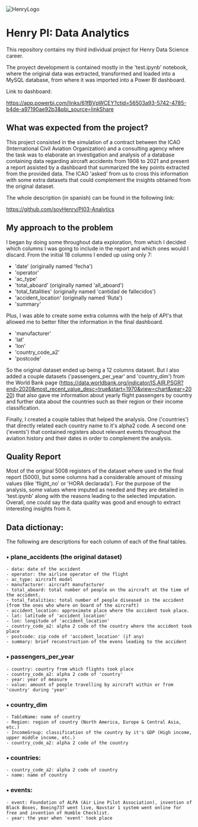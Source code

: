 ![HenryLogo](https://d31uz8lwfmyn8g.cloudfront.net/Assets/logo-henry-white-lg.png)

# Henry PI: Data Analytics
This repository contains my third individual project for Henry Data Science career.

The proyect development is contained mostly in the 'test.ipynb' notebook, where the original data was extracted, transformed and loaded into a MySQL database, from where it was imported into a Power BI dashboard.

Link to dashboard: 

https://app.powerbi.com/links/61fBVpWCEY?ctid=56503a93-5742-4785-b4de-a97190ae92b3&pbi_source=linkShare

## What was expected from the project?

This project consisted in the simulation of a contract between the ICAO (International Civil Aviation Organization) and a consulting agency where the task was to elaborate an investigation and analysis of a database containing data regarding aircraft accidents from 1908 to 2021 and present a report assisted by a dashboard that summarized the key points extracted from the provided data. The ICAO 'asked' from us to cross this information with some extra datasets that could complement the insights obtained from the original dataset.

The whole description (in spanish) can be found in the following link:

https://github.com/soyHenry/PI03-Analytics

## My approach to the problem

I began by doing some throughout data exploration, from which I decided which columns I was going to include in the report and which ones would I discard. From the initial 18 columns I ended up using only 7:
- 'date' (originally named 'fecha')
- 'operator'
- 'ac_type'
- 'total_aboard' (originally named 'all_aboard')
- 'total_fatalities' (originally named 'cantidad de fallecidos')
-  'accident_location' (originally named 'Ruta')
- 'summary'

Plus, I was able to create some extra columns with the help of API's that allowed me to better filter the information in the final dashboard.

- 'manufacturer'
- 'lat'
- 'lon'
- 'country_code_a2'
- 'postcode'

So the original dataset ended up being a 12 columns dataset. But I also added a couple datasets ('passengers_per_year' and 'country_dim') from the World Bank page (https://data.worldbank.org/indicator/IS.AIR.PSGR?end=2020&most_recent_value_desc=true&start=1970&view=chart&year=2020) that also gave me information about yearly flight passengers by country and further data about the countries such as their region or their income classification. 

Finally, I created a couple tables that helped the analysis. One ('countries') that directly related each country name to it's alpha2 code. A second one ('events') that contained registers about relevant events throughout the aviation history and their dates in order to complement the analysis.

## Quality Report

Most of the original 5008 registers of the dataset where used in the final report (5000), but some columns had a considerable amount of missing values (like 'flight_no' or 'HORA declarada'). For the purpose of the analysis, some values where imputed as needed and they are detailed in 'test.ipynb' along with the reasons leading to the selected imputation.
Overall, one could say the data quality was good and enough to extract interesting insights from it.

## Data dictionay:

The following are descriptions for each column of each of the final tables.

### • plane_accidents (the original dataset)
    
    - data: date of the accident
    - operator: the airline operator of the flight
    - ac_type: aircraft model
    - manufacturer: aircraft manufacturer
    - total_aboard: total number of people on the aircraft at the time of the accident.
    - total_fatalities: total number of people diseased in the accident (from the ones who where on board of the aircraft)
    - accident_location: approximate place where the accident took place.
    - lat: latitude of 'accident_location'
    - lon: longitude of 'accident_location'
    - country_code_a2: alpha 2 code of the country where the accident took place
    - postcode: zip code of 'accident_location' (if any)
    - summary: brief recunstruction of the evens leading to the accident

### • passengers_per_year

    - country: country from which flights took place
    - country_code_a2: alpha 2 code of 'country'
    - year: year of measure
    - value: amount of people travelling by aircraft within or from 'country' during 'year'

### • country_dim

    - TableName: name of country
    - Region: region of country (North America, Europe & Central Asia, etc.)
    - IncomeGroup: classification of the country by it's GDP (High income, upper middle income, etc.)
    - country_code_a2: alpha 2 code of the country

### • countries:

    - country_code_a2: alpha 2 code of country
    - name: name of country

### • events:
    - event: Foundation of ALPA (Air Line Pilot Association), invention of Black Boxes, Boeing737 went live, Navstar 1 system went online for free and invention of Humble Checklist.
    - year: the year when 'event' took place